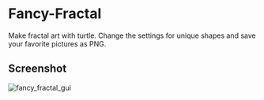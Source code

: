 # Fancy-Fractal
Make fractal art with turtle. Change the settings for unique shapes and save your favorite pictures as PNG. 


## Screenshot
![fancy_fractal_gui](https://user-images.githubusercontent.com/67221735/133667249-6b64d9ee-ee4c-4ec4-8d5f-9dab27446fa1.PNG)
